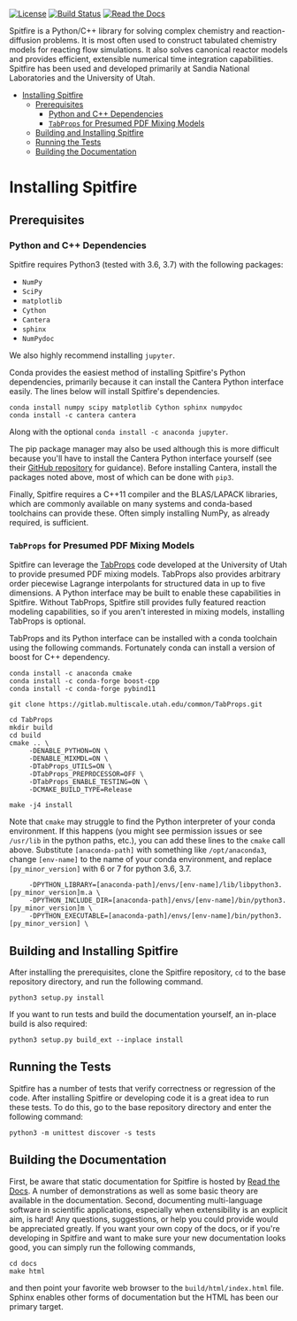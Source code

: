 

[![License](https://img.shields.io/badge/License-BSD%203--Clause-blue.svg)](https://opensource.org/licenses/BSD-3-Clause)
[![Build Status](https://travis-ci.org/sandialabs/Spitfire.svg?branch=master)](https://travis-ci.com/sandialabs/Spitfire)
[![Read the Docs](https://readthedocs.org/projects/yt2mp3/badge/?version=latest)](https://spitfire.readthedocs.io/en/latest/?badge=latest)

Spitfire is a Python/C++ library for solving complex chemistry and reaction-diffusion problems. It is most often used to construct tabulated chemistry models for reacting flow simulations. It also solves canonical reactor models and provides efficient, extensible numerical time integration capabilities. Spitfire has been used and developed primarily at Sandia National Laboratories and the University of Utah.

- [Installing Spitfire](#installing-spitfire)
  * [Prerequisites](#prerequisites)
    + [Python and C++ Dependencies](#python-and-c-dependencies)
    + [`TabProps` for Presumed PDF Mixing Models](#tabprops-for-presumed-pdf-mixing-models)
  * [Building and Installing Spitfire](#building-and-installing-spitfire)
  * [Running the Tests](#running-the-tests)
  * [Building the Documentation](#building-the-documentation)

# Installing Spitfire

## Prerequisites

### Python and C++ Dependencies
Spitfire requires Python3 (tested with 3.6, 3.7) with the following packages:
- `NumPy`
- `SciPy`
- `matplotlib`
- `Cython`
- `Cantera`
- `sphinx`
- `NumPydoc`

We also highly recommend installing `jupyter`.

Conda provides the easiest method of installing Spitfire's Python dependencies, primarily because it can install the Cantera Python interface easily.
The lines below will install Spitfire's dependencies.
```
conda install numpy scipy matplotlib Cython sphinx numpydoc
conda install -c cantera cantera
```
Along with the optional `conda install -c anaconda jupyter`.

The pip package manager may also be used although this is more difficult because you'll have to install the Cantera Python interface yourself (see their [GitHub repository](https://github.com/Cantera/cantera) for guidance).
Before installing Cantera, install the packages noted above, most of which can be done with `pip3`.

Finally, Spitfire requires a C++11 compiler and the BLAS/LAPACK libraries, which are commonly available on many systems
and conda-based toolchains can provide these. Often simply installing NumPy, as already required, is sufficient.


### `TabProps` for Presumed PDF Mixing Models
Spitfire can leverage the [TabProps](https://gitlab.multiscale.utah.edu/common/TabProps/) code developed at the University of Utah
to provide presumed PDF mixing models. TabProps also provides arbitrary order piecewise Lagrange interpolants for structured data
in up to five dimensions. A Python interface may be built to enable these capabilities in Spitfire.
Without TabProps, Spitfire still provides fully featured reaction modeling capabilities,
so if you aren't interested in mixing models, installing TabProps is optional.

TabProps and its Python interface can be installed with a conda toolchain using the following commands.
Fortunately conda can install a version of boost for C++ dependency.
```
conda install -c anaconda cmake
conda install -c conda-forge boost-cpp
conda install -c conda-forge pybind11

git clone https://gitlab.multiscale.utah.edu/common/TabProps.git

cd TabProps
mkdir build
cd build
cmake .. \
     -DENABLE_PYTHON=ON \
     -DENABLE_MIXMDL=ON \
     -DTabProps_UTILS=ON \
     -DTabProps_PREPROCESSOR=OFF \
     -DTabProps_ENABLE_TESTING=ON \
     -DCMAKE_BUILD_TYPE=Release

make -j4 install
```
Note that `cmake` may struggle to find the Python interpreter of your conda environment.
If this happens (you might see permission issues or see `/usr/lib` in the python paths, etc.),
you can add these lines to the `cmake` call above.
Substitute `[anaconda-path]` with something like `/opt/anaconda3`, change `[env-name]` to
the name of your conda environment, and replace `[py_minor_version]` with 6 or 7 for python 3.6, 3.7.
```
     -DPYTHON_LIBRARY=[anaconda-path]/envs/[env-name]/lib/libpython3.[py_minor_version]m.a \
     -DPYTHON_INCLUDE_DIR=[anaconda-path]/envs/[env-name]/bin/python3.[py_minor_version]m \
     -DPYTHON_EXECUTABLE=[anaconda-path]/envs/[env-name]/bin/python3.[py_minor_version] \
```

## Building and Installing Spitfire
After installing the prerequisites, clone the Spitfire repository, `cd` to the base repository directory,
and run the following command.
```
python3 setup.py install
```
If you want to run tests and build the documentation yourself, an in-place build is also required:
```
python3 setup.py build_ext --inplace install
```

## Running the Tests
Spitfire has a number of tests that verify correctness or regression of the code.
After installing Spitfire or developing code it is a great idea to run these tests.
To do this, go to the base repository directory and enter the following command:
```
python3 -m unittest discover -s tests
```

## Building the Documentation
First, be aware that static documentation for Spitfire is hosted by [Read the Docs](https://spitfire.readthedocs.io/en/latest/).
A number of demonstrations as well as some basic theory are available in the documentation.
Second, documenting multi-language software in scientific applications, especially when extensibility is an explicit aim, is hard!
Any questions, suggestions, or help you could provide would be appreciated greatly.
If you want your own copy of the docs, or if you're developing in Spitfire and want to make sure your new documentation looks good, you can simply run the following commands,
```
cd docs
make html
```
and then point your favorite web browser to the `build/html/index.html` file.
Sphinx enables other forms of documentation but the HTML has been our primary target.

